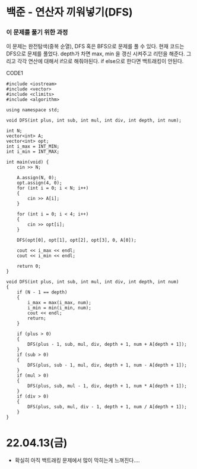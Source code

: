# 백준 - 연산자 끼워넣기(DFS)

### 이 문제를 풀기 위한 과정
이 문제는 완전탐색(중복 순열), DFS 혹은 BFS으로 문제를 풀 수 있다. 현재 코드는 DFS으로 문제를 풀었다.
depth가 차면 max, min 을 갱신 시켜주고 리턴을 해준다. 그리고 각각 연산에 대해서 if으로 해줘야된다.
if else으로 한다면 백트래킹이 안된다.


CODE1

    #include <iostream>
    #include <vector>
    #include <climits>
    #include <algorithm>

    using namespace std;

    void DFS(int plus, int sub, int mul, int div, int depth, int num);

    int N;
    vector<int> A;
    vector<int> opt;
    int i_max = INT_MIN;
    int i_min = INT_MAX;

    int main(void) {
        cin >> N;

        A.assign(N, 0);
        opt.assign(4, 0);
        for (int i = 0; i < N; i++)
        {
            cin >> A[i];
        }

        for (int i = 0; i < 4; i++)
        {
            cin >> opt[i];
        }

        DFS(opt[0], opt[1], opt[2], opt[3], 0, A[0]);

        cout << i_max << endl;
        cout << i_min << endl;

        return 0;
    }

    void DFS(int plus, int sub, int mul, int div, int depth, int num)
    {
        if (N - 1 == depth)
        {
            i_max = max(i_max, num);
            i_min = min(i_min, num);
            cout << endl;
            return;
        }

        if (plus > 0)
        {
            DFS(plus - 1, sub, mul, div, depth + 1, num + A[depth + 1]);
        }
        if (sub > 0)
        {
            DFS(plus, sub - 1, mul, div, depth + 1, num - A[depth + 1]);
        }
        if (mul > 0)
        {
            DFS(plus, sub, mul - 1, div, depth + 1, num * A[depth + 1]);
        }
        if (div > 0)
        {
            DFS(plus, sub, mul, div - 1, depth + 1, num / A[depth + 1]);
        }
    }


# 22.04.13(금)
* 확실히 아직 백트래킹 문제에서 많이 막히는게 느껴진다....